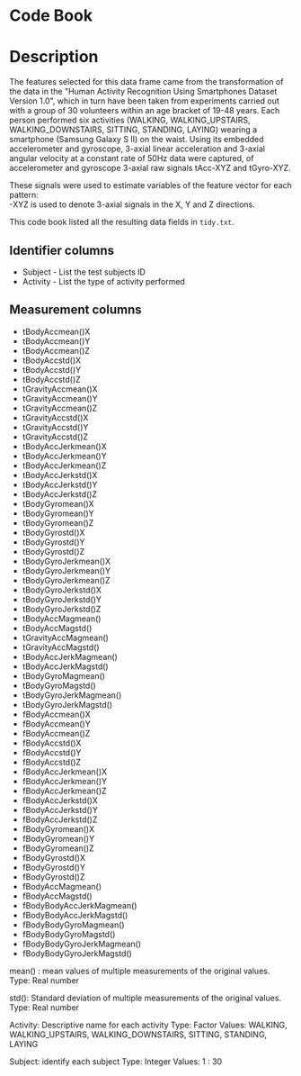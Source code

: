 
# Code Book

Description
=================

The features selected for this data frame came from the transformation of the data in the "Human Activity Recognition Using Smartphones Dataset Version 1.0", which in turn have been taken from experiments carried out with a group of 30 volunteers within an age bracket of 19-48 years. Each person performed six activities (WALKING, WALKING_UPSTAIRS, WALKING_DOWNSTAIRS, SITTING, STANDING, LAYING) wearing a smartphone (Samsung Galaxy S II) on the waist. Using its embedded accelerometer and gyroscope, 3-axial linear acceleration and 3-axial angular velocity at a constant rate of 50Hz data were captured, of accelerometer and gyroscope 3-axial raw signals tAcc-XYZ and tGyro-XYZ.

These signals were used to estimate variables of the feature vector for each pattern:  
-XYZ is used to denote 3-axial signals in the X, Y and Z directions.

This code book listed all the resulting data fields in `tidy.txt`.


## Identifier columns

* Subject - List the test subjects ID
* Activity - List the type of activity performed

## Measurement columns

* tBodyAccmean()X
* tBodyAccmean()Y
* tBodyAccmean()Z
* tBodyAccstd()X
* tBodyAccstd()Y
* tBodyAccstd()Z
* tGravityAccmean()X
* tGravityAccmean()Y
* tGravityAccmean()Z
* tGravityAccstd()X
* tGravityAccstd()Y
* tGravityAccstd()Z
* tBodyAccJerkmean()X
* tBodyAccJerkmean()Y
* tBodyAccJerkmean()Z
* tBodyAccJerkstd()X
* tBodyAccJerkstd()Y
* tBodyAccJerkstd()Z
* tBodyGyromean()X
* tBodyGyromean()Y
* tBodyGyromean()Z
* tBodyGyrostd()X
* tBodyGyrostd()Y
* tBodyGyrostd()Z
* tBodyGyroJerkmean()X
* tBodyGyroJerkmean()Y
* tBodyGyroJerkmean()Z
* tBodyGyroJerkstd()X
* tBodyGyroJerkstd()Y
* tBodyGyroJerkstd()Z
* tBodyAccMagmean()
* tBodyAccMagstd()
* tGravityAccMagmean()
* tGravityAccMagstd()
* tBodyAccJerkMagmean()
* tBodyAccJerkMagstd()
* tBodyGyroMagmean()
* tBodyGyroMagstd()
* tBodyGyroJerkMagmean()
* tBodyGyroJerkMagstd()
* fBodyAccmean()X
* fBodyAccmean()Y
* fBodyAccmean()Z
* fBodyAccstd()X
* fBodyAccstd()Y
* fBodyAccstd()Z
* fBodyAccJerkmean()X
* fBodyAccJerkmean()Y
* fBodyAccJerkmean()Z
* fBodyAccJerkstd()X
* fBodyAccJerkstd()Y
* fBodyAccJerkstd()Z
* fBodyGyromean()X
* fBodyGyromean()Y
* fBodyGyromean()Z
* fBodyGyrostd()X
* fBodyGyrostd()Y
* fBodyGyrostd()Z
* fBodyAccMagmean()
* fBodyAccMagstd()
* fBodyBodyAccJerkMagmean()
* fBodyBodyAccJerkMagstd()
* fBodyBodyGyroMagmean()
* fBodyBodyGyroMagstd()
* fBodyBodyGyroJerkMagmean()
* fBodyBodyGyroJerkMagstd()

mean() : 	mean values of multiple measurements of the original values.
			Type: Real number
		
std(): 	Standard deviation of multiple measurements of the original values.
			Type: Real number

Activity: 	Descriptive name for each activity
			Type: 	Factor
			Values: WALKING, WALKING_UPSTAIRS, 
				    WALKING_DOWNSTAIRS, SITTING, STANDING, LAYING

Subject:	 identify each subject
			Type: 	Integer
			Values: 	1 : 30
